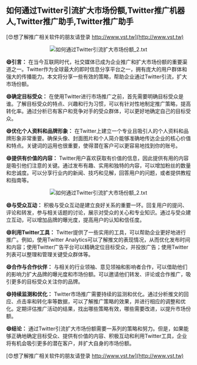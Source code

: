 ## **如何通过Twitter引流扩大市场份额,Twitter推广机器人,Twitter推广助手,Twitter推广助手**

[😍想了解推广相关软件的朋友请登录 http://www.vst.tw](http://www.vst.tw)

 <center><img src="https://vst.tw/MP4/tuiguang/png/6.png" alt="如何通过Twitter引流扩大市场份额_2.txt"></center>

**😄引言：**
在当今互联网时代，社交媒体已成为企业推广和扩大市场份额的重要渠道之一。Twitter作为全球最大的即时信息分享平台之一，拥有庞大的用户群体和强大的传播能力。本文将分享一些有效的策略，帮助企业通过Twitter引流，扩大市场份额。

**😄确定目标受众：**
在使用Twitter进行市场推广之前，首先需要明确目标受众是谁。了解目标受众的特点、兴趣和行为习惯，可以有针对性地制定推广策略，提高转化率。通过分析已有客户和竞争对手的受众群体，可以更好地确定自己的目标受众。

**😄优化个人资料和品牌形象：**
在Twitter上建立一个专业且吸引人的个人资料和品牌形象非常重要。确保头像、封面图片和个人简介能够准确地传达企业的核心价值和特点。关键词的运用也很重要，使得潜在客户可以更容易地找到你的账号。

**😄提供有价值的内容：**
Twitter用户喜欢获取有价值的信息，因此提供有用的内容是吸引他们注意的关键。通过发布有趣、实用和独特的内容，可以增加粉丝的数量和忠诚度。可以分享行业内的新闻、技巧和见解，回答用户的问题，或者提供教程和指南等。

 <center><img src="https://vst.tw/MP4/tuiguang/png/0.png" alt="如何通过Twitter引流扩大市场份额_2.txt"></center>

**😄与受众互动：**
积极与受众互动是建立良好关系的重要一环。回复用户的提问、评论和转发，参与相关话题的讨论，展示对受众的关心和专业知识。通过与受众建立互动，可以增加品牌的曝光度，提高用户的认知和信任度。

**😄利用Twitter工具：**
Twitter提供了一些实用的工具，可以帮助企业更好地进行推广。例如，使用Twitter Analytics可以了解推文的表现情况，从而优化发布时间和内容；使用Twitter广告平台可以精确定位目标受众，并投放广告；使用Twitter列表可以整理和管理关键受众群体等。

**😄合作与合作伙伴：**
与相关的行业领袖、意见领袖和影响者合作，可以借助他们的影响力扩大品牌的曝光度和市场份额。可以邀请他们转发、评论或合作推广，吸引更多的目标受众关注你的品牌。

**😄持续监测和优化：**
Twitter市场推广需要持续的监测和优化。通过分析推文的回应、点击率和转化率等数据，可以了解推广策略的效果，并进行相应的调整和优化。定期评估推广活动的结果，找出哪些策略有效，哪些需要改进，以提升市场份额。

**😄结论：**
通过Twitter引流扩大市场份额需要一系列的策略和努力。但是，如果能够正确地确定目标受众、提供有价值的内容、积极互动和利用Twitter工具，企业将有机会吸引更多的潜在客户，并扩大自身的市场份额。

[😍想了解推广相关软件的朋友请登录 http://www.vst.tw](http://www.vst.tw)



